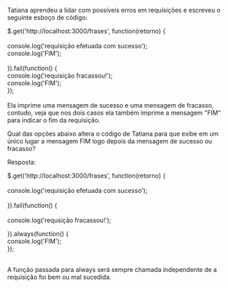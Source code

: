 Tatiana aprendeu a lidar com possíveis erros em requisições e escreveu o seguinte esboço de código:

$.get('http://localhost:3000/frases', function(retorno) {<br>
<br>
    console.log('requisição efetuada com sucesso');<br>
    console.log('FIM');<br>
<br>
}).fail(function() {<br>
    console.log('requisição fracassou!');<br>
    console.log('FIM');<br>
});<br><br>
Ela imprime uma mensagem de sucesso e uma mensagem de fracasso, contudo, veja que nos dois casos ela também imprime a mensagem "FIM" para indicar o fim da requisição.

Qual das opções abaixo altera o código de Tatiana para que exibe em um único lugar a mensagem FIM logo depois da mensagem de sucesso ou fracasso?


Resposta:

$.get('http://localhost:3000/frases', function(retorno) {<br>
<br>
    console.log('requisição efetuada com sucesso');<br>
<br>
}).fail(function() {<br>
<br>
    console.log('requsição fracassou!');
<br>

}).always(function() {<br>
    console.log('FIM');<br>
});<br><br>

A função passada para always será sempre chamada independente de a requisição foi bem ou mal sucedida.
